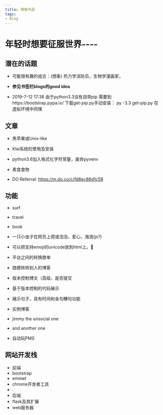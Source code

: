 ```yaml
---
title: 博客内涵
tags:
- Blog
---
```


# 年轻时想要征服世界----

## 潜在的话题

- 可能很有趣的组合：(想象)
  热力学消防员，生物学漫画家，

- __参见书签栏blogs的good idea__

- 2019-7-12 17:38
  由于python3.3没有自带pip
  需要到https://bootstrap.pypa.io/ 下载get-pip.py手动安装：
  py -3.3 get-pip.py
  在虚拟环境中同理

## 文章

- 黑苹果或Unix-like

- Klai系统的使用及安装

- python3.6加入格式化字符常量，废弃pyvenv

- 素食食物

- DO Referral: https://m.do.co/c/fd8ec86d1c58

## 功能

- surf

- travel
- book
- 一只小虫子在网页上爬或泡泡，爱心，海浪(js?)
- 可以把支持emoji的unicode放到html上。&#x1f47b;
- 平台之间的转换歌单
- 随便转转别人的博客
- 版本控制博文（高级，是否提交
- 基于版本控制的代码展示
- 展示句子，具有时间和金句糟句功能
- 实例博客
 - jimmy the unsocial one
 - and another one
- 自动玩PMS

## 网站开发栈

- 前端
 - bootstrap
 - emmet
 - chrome开发者工具
 - .
- 后端
 - flask及其扩展
 - web服务器